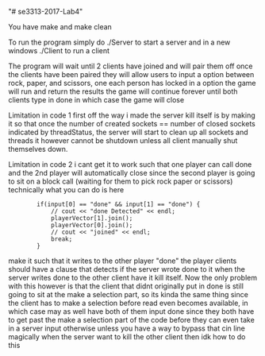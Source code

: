 "# se3313-2017-Lab4" 

You have make and make clean 

To run the program simply do ./Server to start a server and in a new windows ./Client to run a client

The program will wait until 2 clients have joined and will pair them off once the clients have been paired they will allow users to 
input a option between rock, paper, and scissors, one each person has locked in a option the game will run and return the results
the game will continue forever until both clients type in done in which case the game will close

Limitation in code 1
first off the way i made the server kill itself is by making it so that once the number of created sockets == number of closed sockets 
indicated by threadStatus, the server will start to clean up all sockets and threads it however cannot be shutdown unless all client 
manually shut themselves down.

Limitation in code 2
i cant get it to work such that one player can call done and the 2nd player will automatically close since the second player is going to 
sit on a block call (waiting for them to pick rock paper or scissors) technically what you can do is here 

```
        if(input[0] == "done" && input[1] == "done") {
            // cout << "done Detected" << endl;
            playerVector[1].join();
            playerVector[0].join();
            // cout << "joined" << endl;
            break;
        }
```

make it such that it writes to the other player "done" the player clients should have a clause that detects if the server wrote done to it
when the server writes done to the other client have it kill itself. Now the only problem with this however is that the client that didnt 
originally put in done is still going to sit at the make a selection part, so its kinda the same thing since the client has to make a selection
before read even becomes available, in which case may as well have both of them input done since they both have to get past the make a selection
part of the code before they can even take in a server input otherwise unless you have a way to bypass that cin line magically when the server
want to kill the other client then idk how to do this